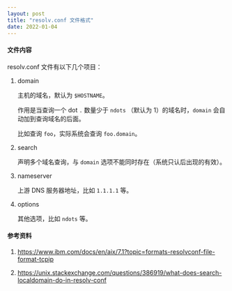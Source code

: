 ```yaml
---
layout: post
title: "resolv.conf 文件格式"
date: 2022-01-04
---
```


#### 文件内容

resolv.conf 文件有以下几个项目：

1. domain

   主机的域名，默认为 `$HOSTNAME`。

   作用是当查询一个 dot `.` 数量少于 `ndots` （默认为 1）的域名时，`domain` 会自动加到查询域名的后面。

   比如查询 `foo`，实际系统会查询 `foo.domain`。

2. search

   声明多个域名查询，与 `domain` 选项不能同时存在（系统只认后出现的有效）。

3. nameserver

   上游 DNS 服务器地址，比如 `1.1.1.1` 等。

4. options

   其他选项，比如 `ndots` 等。

#### **参考资料**

1. <https://www.ibm.com/docs/en/aix/7.1?topic=formats-resolvconf-file-format-tcpip>

2. <https://unix.stackexchange.com/questions/386919/what-does-search-localdomain-do-in-resolv-conf>
